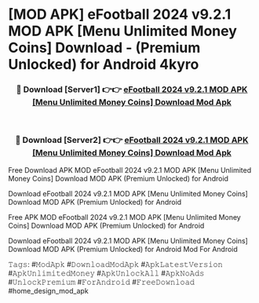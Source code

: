 # [MOD APK] eFootball 2024 v9.2.1 MOD APK [Menu Unlimited Money Coins] Download - (Premium Unlocked) for Android 4kyro



<div align="center">
<h3>🔴 Download [Server1] 👉👉 <a href="https://momento.my/?title=eFootball_2024_v9.2.1_MOD_APK_[Menu_Unlimited_Money_Coins]_Download">eFootball 2024 v9.2.1 MOD APK [Menu Unlimited Money Coins] Download Mod Apk</a></h3><br>

<h3>🔴 Download [Server2] 👉👉 <a href="https://momento.my/?title=eFootball_2024_v9.2.1_MOD_APK_[Menu_Unlimited_Money_Coins]_Download">eFootball 2024 v9.2.1 MOD APK [Menu Unlimited Money Coins] Download Mod Apk</a></h3>
</div>



Free Download APK MOD eFootball 2024 v9.2.1 MOD APK [Menu Unlimited Money Coins] Download MOD APK (Premium Unlocked) for Android

Download eFootball 2024 v9.2.1 MOD APK [Menu Unlimited Money Coins] Download MOD APK (Premium Unlocked) for Android

Free APK MOD eFootball 2024 v9.2.1 MOD APK [Menu Unlimited Money Coins] Download MOD APK (Premium Unlocked) for Android

Download eFootball 2024 v9.2.1 MOD APK [Menu Unlimited Money Coins] Download MOD APK (Premium Unlocked) for Android Mod For Android

𝚃𝚊𝚐𝚜: #𝙼𝚘𝚍𝙰𝚙𝚔 #𝙳𝚘𝚠𝚗𝚕𝚘𝚊𝚍𝙼𝚘𝚍𝙰𝚙𝚔 #𝙰𝚙𝚔𝙻𝚊𝚝𝚎𝚜𝚝𝚅𝚎𝚛𝚜𝚒𝚘𝚗 #𝙰𝚙𝚔𝚄𝚗𝚕𝚒𝚖𝚒𝚝𝚎𝚍𝙼𝚘𝚗𝚎𝚢 #𝙰𝚙𝚔𝚄𝚗𝚕𝚘𝚌𝚔𝙰𝚕𝚕 #𝙰𝚙𝚔𝙽𝚘𝙰𝚍𝚜 #𝚄𝚗𝚕𝚘𝚌𝚔𝙿𝚛𝚎𝚖𝚒𝚞𝚖 #𝙵𝚘𝚛𝙰𝚗𝚍𝚛𝚘𝚒𝚍 #𝙵𝚛𝚎𝚎𝙳𝚘𝚠𝚗𝚕𝚘𝚊𝚍 #home_design_mod_apk
